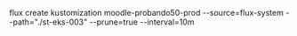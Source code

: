 flux create kustomization moodle-probando50-prod
  --source=flux-system
  --path="./st-eks-003"
  --prune=true
  --interval=10m
